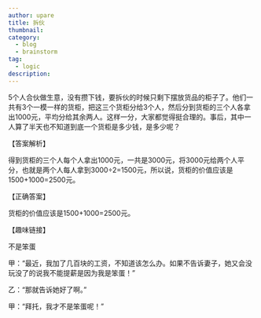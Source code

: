 ```yaml
---
author: upare
title: 拆伙
thumbnail:
category:
  - blog
  - brainstorm
tag:
  - logic
description: 
---
```

5个人合伙做生意，没有攒下钱，要拆伙的时候只剩下摆放货品的柜子了。他们一共有3个一模一样的货柜，把这三个货柜分给3个人，然后分到货柜的三个人各拿出1000元，平均分给其余两人。这样一分，大家都觉得挺合理的。事后，其中一人算了半天也不知道到底一个货柜是多少钱，是多少呢？

【答案解析】

得到货柜的三个人每个人拿出1000元，一共是3000元，将3000元给两个人平分，也就是两个人每人拿到3000÷2=1500元，所以说，货柜的价值应该是1500+1000=2500元。

【正确答案】

货柜的价值应该是1500+1000=2500元。

【趣味链接】

不是笨蛋

甲：“最近，我加了几百块的工资，不知道该怎么办。如果不告诉妻子，她又会没玩没了的说我不能提薪是因为我是笨蛋！”

乙：“那就告诉她好了啊。”

甲：“拜托，我才不是笨蛋呢！”